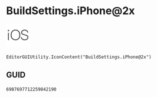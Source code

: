 # BuildSettings.iPhone@2x
![](/img/BuildSettings.iPhone@2x.png)

``` CSharp
EditorGUIUtility.IconContent("BuildSettings.iPhone@2x")
```
## GUID
```
6987697712259842190
```
